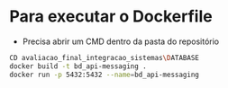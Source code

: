 # Para executar o Dockerfile

* Precisa abrir um CMD dentro da pasta do repositório 

```sh
CD avaliacao_final_integracao_sistemas\DATABASE 
docker build -t bd_api-messaging .
docker run -p 5432:5432 --name=bd_api-messaging
```
